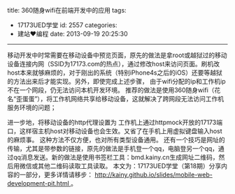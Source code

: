 title: 360随身wifi在前端开发中的应用
tags:
  - 17173UED学堂
id: 2557
categories:
  - 建站❤编程
date: 2013-09-19 20:25:30
---

移动开发中时常需要在移动设备中预览页面，原先的做法是拿root或越狱过的移动设备连接内网（SSID为17173.com的热点），通过修改host来访问页面。刷机改host本来就够麻烦的，对于刚出的系统（特别iPhone4s之后的iOS）还要等越狱的方法出来后才能实现。另外，即使完成上述步骤， 由于wifi分配的ip和工作机ip不在一个网段，仍无法访问本机开发环境。
推荐的做法是使用360随身wifi（花名“歪蛋蛋”），将工作机网络共享给移动设备，这就解决了跨网段无法访问工作机服务环境的问题；

<!--more-->
进一步地，将移动设备的http代理设置为 工作机上通过httpmock开放的17173端口，这样宿主机host对移动设备也会生效。又省了在手机上用虚拟键盘输入host的麻烦事。
这种方法不仅方便，也对所有类型设备通用。
还有一个技巧是网址的传输，尤其是带参数的链接，原先的做法是手机登一个qq，电脑登另一个qq，通过qq消息发送。新的做法是使用书签栏工具：bmd.kainy.cn生成网址二维码，然后用微信或其他二维码读取工具读取。
本文为：17173UED学堂（第18期）分享内容的一部分，更多详情请移步：
[http://kainy.github.io/slides/mobile-web-development-pit.html ](http://kainy.github.io/slides/mobile-web-development-pit.html "移动web前端开发踩过的坑-17173UED学堂")。